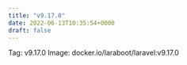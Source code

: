 ```yaml
---
title: "v9.17.0"
date: 2022-06-13T10:35:54+0000
draft: false
---
```


Tag: v9.17.0
Image: docker.io/laraboot/laravel:v9.17.0
